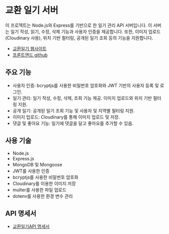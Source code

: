 # 교환 일기 서버

이 프로젝트는 Node.js와 Express를 기반으로 한 일기 관리 API 서버입니다. 이 서버는 일기 작성, 읽기, 수정, 삭제 기능과 사용자 인증을 제공합니다. 또한, 이미지 업로드(Cloudinary 사용), 위치 기반 필터링, 공개된 일기 조회 등의 기능을 지원합니다.

+ [교환일기 웹사이트](https://nfe-1-1-3-diaryhub.vercel.app/) 
+ [프론트엔드 github](https://github.com/jinhyukSeo777/NFE-1-1-3-diaryhub)

## 주요 기능
+ 사용자 인증: bcryptjs를 사용한 비밀번호 암호화와 JWT 기반의 사용자 등록 및 로그인.
+ 일기 관리: 일기 작성, 수정, 삭제, 조회 기능 제공. 이미지 업로드와 위치 기반 필터링 지원.
+ 공개 일기: 공개된 일기 조회 기능 및 사용자 및 지역별 필터링 지원.
+ 이미지 업로드: Cloudinary를 통해 이미지 업로드 및 저장.
+ 댓글 및 좋아요 기능: 일기에 댓글을 달고 좋아요를 추가할 수 있음.

## 사용 기술
+ Node.js
+ Express.js
+ MongoDB 및 Mongoose
+ JWT를 사용한 인증
+ bcryptjs를 사용한 비밀번호 암호화
+ Cloudinary를 이용한 이미지 저장
+ multer를 사용한 파일 업로드
+ dotenv를 사용한 환경 변수 관리

## API 명세서
+ [교환일기API 명세서](https://lying-chord-ab6.notion.site/API-13d030eafe6580018841e749edd09fe1)

